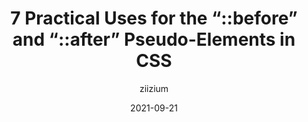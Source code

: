 ---
author: ziizium
date: 2021-09-21
hidden: true
publisher: css
tags:
  - css
  - selectors
target_url: https://css-tricks.com/7-practical-uses-for-the-before-and-after-pseudo-elements-in-css/
title: "7 Practical Uses for the “::before” and “::after” Pseudo-Elements in CSS"
---